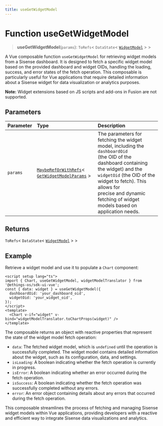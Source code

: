 ```yaml
---
title: useGetWidgetModel
---
```


# Function useGetWidgetModel <Badge type="fusionEmbed" text="Fusion Embed" />

> **useGetWidgetModel**(`params`): `ToRefs`\< `DataState`\< [`WidgetModel`](interface.WidgetModel.md) \> \>

A Vue composable function `useGetWidgetModel` for retrieving widget models from a Sisense dashboard.
It is designed to fetch a specific widget model based on the provided dashboard and widget OIDs, handling the loading,
success, and error states of the fetch operation. This composable is particularly useful for Vue applications that
require detailed information about a Sisense widget for data visualization or analytics purposes.

**Note:** Widget extensions based on JS scripts and add-ons in Fusion are not supported.

## Parameters

| Parameter | Type | Description |
| :------ | :------ | :------ |
| `params` | [`MaybeRefOrWithRefs`](../type-aliases/type-alias.MaybeRefOrWithRefs.md)\< [`GetWidgetModelParams`](../interfaces/interface.GetWidgetModelParams.md) \> | The parameters for fetching the widget model, including the `dashboardOid`<br />(the OID of the dashboard containing the widget) and the `widgetOid` (the OID of the widget to fetch). This allows for<br />precise and dynamic fetching of widget models based on application needs. |

## Returns

`ToRefs`\< `DataState`\< [`WidgetModel`](interface.WidgetModel.md) \> \>

## Example

Retrieve a widget model and use it to populate a `Chart` component:

```vue
<script setup lang="ts">
import { Chart, useGetWidgetModel, widgetModelTranslator } from '@ethings-os/sdk-ui-vue';
const { data: widget } = useGetWidgetModel({
  dashboardOid: 'your_dashboard_oid',
  widgetOid: 'your_widget_oid',
});
</script>
<template>
  <Chart v-if="widget" v-bind="widgetModelTranslator.toChartProps(widget)" />
</template>
```

The composable returns an object with reactive properties that represent the state of the widget model fetch operation:
- `data`: The fetched widget model, which is `undefined` until the operation is successfully completed. The widget model
  contains detailed information about the widget, such as its configuration, data, and settings.
- `isLoading`: A boolean indicating whether the fetch operation is currently in progress.
- `isError`: A boolean indicating whether an error occurred during the fetch operation.
- `isSuccess`: A boolean indicating whether the fetch operation was successfully completed without any errors.
- `error`: An error object containing details about any errors that occurred during the fetch operation.

This composable streamlines the process of fetching and managing Sisense widget models within Vue applications, providing
developers with a reactive and efficient way to integrate Sisense data visualizations and analytics.
